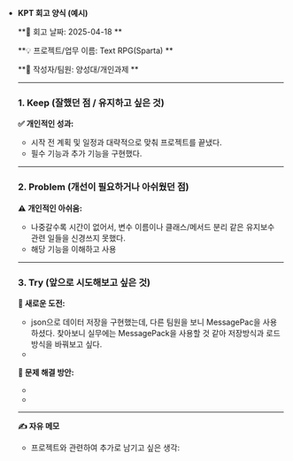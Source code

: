 

- **KPT 회고 양식 (예시)**
    
    **📅 회고 날짜: 2025-04-18 **
    
    **💡 프로젝트/업무 이름: Text RPG(Sparta) **
    
    **👥 작성자/팀원: 양성대/개인과제 **
    
    ---
    
    ### **1. Keep (잘했던 점 / 유지하고 싶은 것)**
    
    **✅ 개인적인 성과:**
    
    - 시작 전 계획 및 일정과 대략적으로 맞춰 프로젝트를 끝냈다. 
    - 필수 기능과 추가 기능을 구현했다.
    
    ---
    
    ### **2. Problem (개선이 필요하거나 아쉬웠던 점)**
    
    **⚠️ 개인적인 아쉬움:**
    
    - 나중갈수록 시간이 없어서, 변수 이름이나 클래스/메서드 분리 같은 유지보수 관련 일들을 신경쓰지 못했다. 
    - 해당 기능을 이해하고 사용

    ---
    
    ### **3. Try (앞으로 시도해보고 싶은 것)**
    
    **🌟 새로운 도전:**
    
    - json으로 데이터 저장을 구현했는데, 다른 팀원을 보니 MessagePac을 사용하셨다. 찾아보니 실무에는 MessagePack을 사용할 것 같아 저장방식과 로드방식을 바꿔보고 싶다.
    - 
    
    **🌟 문제 해결 방안:**
    
    - 
    - 
    
    ---
    
    **✍️ 자유 메모**
    
    - 프로젝트와 관련하여 추가로 남기고 싶은 생각:
